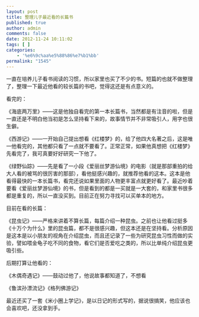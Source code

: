 ```yaml
---
layout: post
title: 整理儿子最近看的长篇书
published: true
author: admin
comments: false
date: 2012-11-24 10:11:02
tags: [ ]
categories:
    - '%e6%9c%aa%e5%88%86%e7%b1%bb'
permalink: "1545"
---
```

一直在培养儿子看书阅读的习惯，所以家里也买了不少的书。短篇的也就不做整理了，整理一下最近他看的较长篇的书吧，觉得这还是有点意义的。
  
看完的：
  
《海底两万里》——这是他独自看完的第一本长篇书，当然都是有注音的啦，但是一直还是不明白他当初是怎么坚持看下来的，故事情节并不非常吸引人，用字也很生僻。
  
《西游记》——一开始自己提出想看《红楼梦》的，给了他四大名著之后，这是唯一他看完的，其他都只看了一点就不要看了。正常正常，如果他真想把《红楼梦》先看完了，我可真要好好研究一下他了。
  
《绿野仙踪》——先是看了一小段《爱丽丝梦游仙境》的电影（就是那部重拍的给大人看的被骂的很厉害的那部），看他挺感兴趣的，就推荐他看的这本。这本是他看得最快的一本长篇书，看完还说如果里面的人物更丰富点就更好看了。最近吵着要看《爱丽丝梦游仙境》的书，但是看到的都是一买就是一大套的，和家里书很多都是重复的，所以一直没买到。目前正在努力寻找可以买单本的地方。
  
目前在看的长篇：
  
《昆虫记》——严格来讲着不算长篇，每篇介绍一种昆虫。之前也让他看过挺多《十万个为什么》里的昆虫篇，都不是很感兴趣，但这本还是在坚持看。分析原因是这本是以小朋友的视角在介绍昆虫，而且还记录了一些为研究昆虫习性而做的实验，譬如喂金龟子吃不同的食物，看它们是否爱吃之类的，所以比单纯介绍昆虫更吸引些。
  
后期打算让他看的：
  
《木偶奇遇记》——鼓动过他了，他说故事都知道了，不想看
  
《鲁滨孙漂流记》《格列佛游记》
  
最近还买了一套《米小圈上学记》，是以日记的形式写的，据说很搞笑，他应该也会喜欢吧，还没拿到手。
